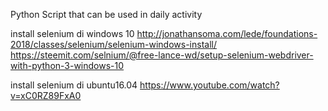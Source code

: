 Python Script that can be used in daily activity

install selenium di windows 10
http://jonathansoma.com/lede/foundations-2018/classes/selenium/selenium-windows-install/
https://steemit.com/selnium/@free-lance-wd/setup-selenium-webdriver-with-python-3-windows-10

install selenium di ubuntu16.04
https://www.youtube.com/watch?v=xC0RZ89FxA0
